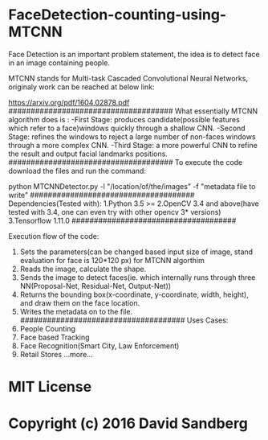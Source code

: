 # FaceDetection-counting-using-MTCNN
Face Detection is an important problem statement, the idea is to detect face in an image containing people.

MTCNN stands for Multi-task Cascaded Convolutional Neural Networks, originaly work can be reached at below link:

https://arxiv.org/pdf/1604.02878.pdf
#####################################
What essentially MTCNN algorithm does is :
-First Stage: produces candidate(possible features which refer to a face)windows quickly through a shallow CNN.
-Second Stage: refines the windows to reject a large number of non-faces windows through a more complex CNN.
-Third Stage: a more powerful CNN to refine the result and output facial landmarks positions.
#####################################
To execute the code download the files 
and run the command:

python MTCNNDetector.py -l "/location/of/the/images" -f "metadata file to write"
#####################################
Dependencies(Tested with):
1.Python 3.5 >=
2.OpenCV 3.4 and above(have tested with 3.4, one can even try with other opencv 3* versions)
3.Tensorflow 1.11.0
#####################################

Execution flow of the code:
1. Sets the parameters(can be changed based input size of image, stand evaluation for face is 120*120 px) for MTCNN algorthim
2. Reads the image, calculate the shape.
3. Sends the image to detect faces(ie. which internally runs through three NN(Proposal-Net, Residual-Net, Output-Net))
4. Returns the bounding box(x-coordinate, y-coordinate, width, height), and draw them on the face location.
5. Writes the metadata on to the file.
#####################################
Uses Cases:
1. People Counting
2. Face based Tracking
3. Face Recognition(Smart City, Law Enforcement)
4. Retail Stores
...more...

# MIT License
# 
# Copyright (c) 2016 David Sandberg
# 
